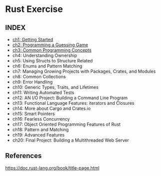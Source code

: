 # Rust Exercise

## INDEX

- [ch1: Getting Started]('/ch1')
- [ch2: Programming a Guessing Game]('/ch2')
- [ch3: Common Programming Concepts]('/ch3')
- ch4: Understanding Ownership
- ch5: Using Structs to Structure Related
- ch6: Enums and Pattern Matching
- ch7: Managing Growing Projects with Packages, Crates, and Modules
- ch8: Common Collections
- ch9: Error Handling
- ch10: Generic Types, Traits, and Lifetimes
- ch11: Writing Automated Tests
- ch12: AN I/O Project: Building a Command Line Program
- ch13: Functional Language Features: iterators and Closures
- ch14: More about Cargo and Crates.io
- ch15: Smart Pointers
- ch16: Fearless Concurrency
- ch17: Object Oriented Programming Features of Rust
- ch18: Pattern and Matching
- ch19: Advanced Features
- ch20: Final Project: Building a Multithreaded Web Server

## References

https://doc.rust-lang.org/book/title-page.html
